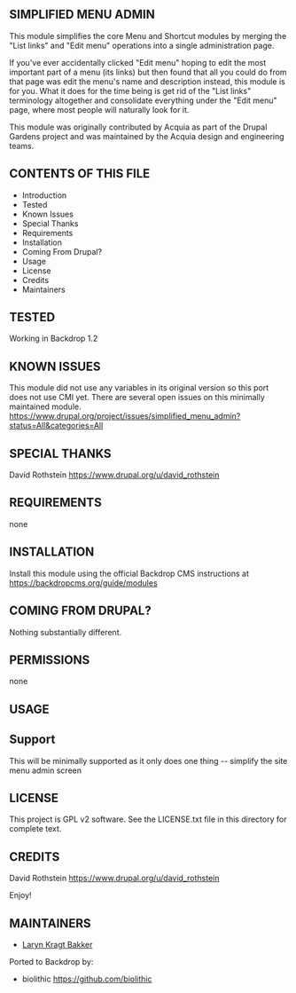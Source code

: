 SIMPLIFIED MENU ADMIN
---------------------

This module simplifies the core Menu and Shortcut modules by merging the "List links" and "Edit menu" operations into a single administration page.

If you've ever accidentally clicked "Edit menu" hoping to edit the most important part of a menu (its links) but then found that all you could do from that page was edit the menu's name and description instead, this module is for you. What it does for the time being is get rid of the "List links" terminology altogether and consolidate everything under the "Edit menu" page, where most people will naturally look for it.

This module was originally contributed by Acquia as part of the Drupal Gardens project and was maintained by the Acquia design and engineering teams.

CONTENTS OF THIS FILE
---------------------

 - Introduction
 - Tested
 - Known Issues
 - Special Thanks
 - Requirements
 - Installation
 - Coming From Drupal?
 - Usage
 - License
 - Credits
 - Maintainers

TESTED
-----

Working in Backdrop 1.2

KNOWN ISSUES
---------------------

This module did not use any variables in its original version so this port does not use CMI yet.
There are several open issues on this minimally maintained module.
https://www.drupal.org/project/issues/simplified_menu_admin?status=All&categories=All

SPECIAL THANKS
--------------

David Rothstein https://www.drupal.org/u/david_rothstein

REQUIREMENTS
------------

none

INSTALLATION
------------

Install this module using the official Backdrop CMS instructions at https://backdropcms.org/guide/modules

COMING FROM DRUPAL?
-------------------

Nothing substantially different.

PERMISSIONS
------------

none


USAGE
-----



Support
-------

This will be minimally supported as it only does one thing -- simplify the site menu admin screen

LICENSE
-------

This project is GPL v2 software. See the LICENSE.txt file in this directory for complete text.

CREDITS
-----------

David Rothstein https://www.drupal.org/u/david_rothstein

Enjoy!

MAINTAINERS
-----------

 - [Laryn Kragt Bakker](https://github.com/laryn)

Ported to Backdrop by:

 - biolithic <https://github.com/biolithic>

